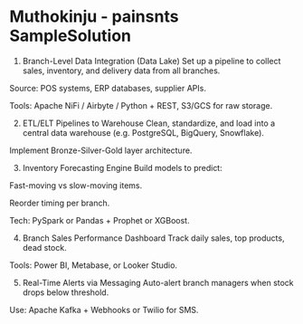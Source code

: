 # Muthokinju - painsnts SampleSolution

1. Branch-Level Data Integration (Data Lake)
Set up a pipeline to collect sales, inventory, and delivery data from all branches.

Source: POS systems, ERP databases, supplier APIs.

Tools: Apache NiFi / Airbyte / Python + REST, S3/GCS for raw storage.

2. ETL/ELT Pipelines to Warehouse
Clean, standardize, and load into a central data warehouse (e.g. PostgreSQL, BigQuery, Snowflake).

Implement Bronze-Silver-Gold layer architecture.

3. Inventory Forecasting Engine
Build models to predict:

Fast-moving vs slow-moving items.

Reorder timing per branch.

Tech: PySpark or Pandas + Prophet or XGBoost.

4. Branch Sales Performance Dashboard
Track daily sales, top products, dead stock.

Tools: Power BI, Metabase, or Looker Studio.

5. Real-Time Alerts via Messaging
Auto-alert branch managers when stock drops below threshold.

Use: Apache Kafka + Webhooks or Twilio for SMS.
